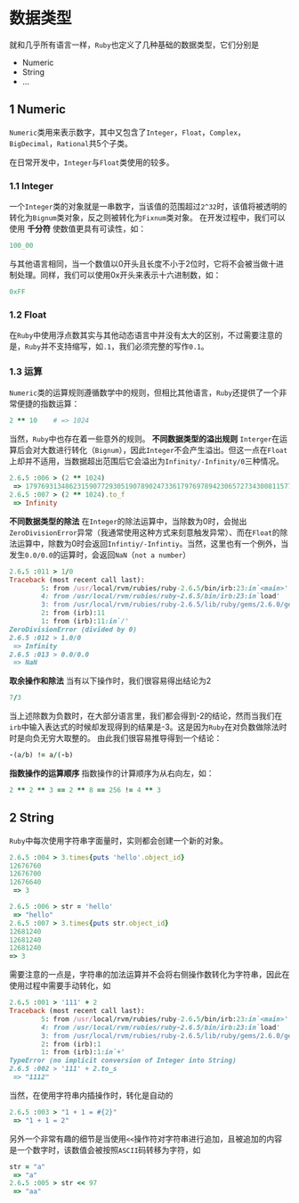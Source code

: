 
# 数据类型
就和几乎所有语言一样，`Ruby`也定义了几种基础的数据类型，它们分别是
- Numeric
- String
- ...

## 1 Numeric
`Numeric`类用来表示数字，其中又包含了`Integer`，`Float`，`Complex`，`BigDecimal`，`Rational`共5个子类。

在日常开发中，`Integer`与`Float`类使用的较多。

### 1.1 Integer
一个`Integer`类的对象就是一串数字，当该值的范围超过`2^32`时，该值将被透明的转化为`Bignum`类对象，反之则被转化为`Fixnum`类对象。
在开发过程中，我们可以使用 **千分符** 使数值更具有可读性，如：
~~~ruby
100_00
~~~
与其他语言相同，当一个数值以0开头且长度不小于2位时，它将不会被当做十进制处理。同样，我们可以使用0x开头来表示十六进制数，如：
~~~ruby
0xFF
~~~
### 1.2 Float
在`Ruby`中使用浮点数其实与其他动态语言中并没有太大的区别，不过需要注意的是，`Ruby`并不支持缩写，如`.1`，我们必须完整的写作`0.1`。

### 1.3 运算
`Numeric`类的运算规则遵循数学中的规则，但相比其他语言，`Ruby`还提供了一个非常便捷的指数运算：
~~~ruby
2 ** 10    # => 1024
~~~
当然，`Ruby`中也存在着一些意外的规则。
**不同数据类型的溢出规则**
`Interger`在运算后会对大数进行转化（`Bignum`），因此`Integer`不会产生溢出。但这一点在`Float`上却并不适用，当数据超出范围后它会溢出为`Infinity/-Infinity/0`三种情况。
~~~ruby
2.6.5 :006 > (2 ** 1024)
 => 179769313486231590772930519078902473361797697894230657273430081157732675805500963132708477322407536021120113879871393357658789768814416622492847430639474124377767893424865485276302219601246094119453082952085005768838150682342462881473913110540827237163350510684586298239947245938479716304835356329624224137216
2.6.5 :007 > (2 ** 1024).to_f
 => Infinity
~~~
**不同数据类型的除法**
在`Integer`的除法运算中，当除数为0时，会抛出`ZeroDivisionError`异常（我通常使用这种方式来刻意触发异常）、而在`Float`的除法运算中，除数为0时会返回`Infintiy/-Infintiy`。当然，这里也有一个例外，当发生`0.0/0.0`的运算时，会返回`NaN`（`not a number`）
~~~ruby
2.6.5 :011 > 1/0
Traceback (most recent call last):
        5: from /usr/local/rvm/rubies/ruby-2.6.5/bin/irb:23:in`<main>'
        4: from /usr/local/rvm/rubies/ruby-2.6.5/bin/irb:23:in`load'
        3: from /usr/local/rvm/rubies/ruby-2.6.5/lib/ruby/gems/2.6.0/gems/irb-1.0.0/exe/irb:11:in`<top (required)>'
        2: from (irb):11
        1: from (irb):11:in`/'
ZeroDivisionError (divided by 0)
2.6.5 :012 > 1.0/0
 => Infinity
2.6.5 :013 > 0.0/0.0
 => NaN
~~~
**取余操作和除法**
当有以下操作时，我们很容易得出结论为2
~~~ruby
7/3
~~~
当上述除数为负数时，在大部分语言里，我们都会得到-2的结论，然而当我们在`irb`中输入表达式的时候却发现得到的结果是-3。这是因为`Ruby`在对负数做除法时时是向负无穷大取整的。
由此我们很容易推导得到一个结论：
~~~ruby
-(a/b) != a/(-b)
~~~
**指数操作的运算顺序**
指数操作的计算顺序为从右向左，如：
~~~ruby
2 ** 2 ** 3 == 2 ** 8 == 256 != 4 ** 3
~~~

## 2 String
`Ruby`中每次使用字符串字面量时，实则都会创建一个新的对象。
~~~ruby
2.6.5 :004 > 3.times{puts 'hello'.object_id}
12676760
12676700
12676640
 => 3

2.6.5 :006 > str = 'hello'
 => "hello"
2.6.5 :007 > 3.times{puts str.object_id}
12681240
12681240
12681240
=> 3
~~~
需要注意的一点是，字符串的加法运算并不会将右侧操作数转化为字符串，因此在使用过程中需要手动转化，如
~~~ruby
2.6.5 :001 > '111' + 2
Traceback (most recent call last):
        5: from /usr/local/rvm/rubies/ruby-2.6.5/bin/irb:23:in`<main>'
        4: from /usr/local/rvm/rubies/ruby-2.6.5/bin/irb:23:in`load'
        3: from /usr/local/rvm/rubies/ruby-2.6.5/lib/ruby/gems/2.6.0/gems/irb-1.0.0/exe/irb:11:in`<top (required)>'
        2: from (irb):1
        1: from (irb):1:in`+'
TypeError (no implicit conversion of Integer into String)
2.6.5 :002 > '111' + 2.to_s
 => "1112"
~~~
当然，在使用字符串内插操作时，转化是自动的
~~~ruby
2.6.5 :003 > "1 + 1 = #{2}"
 => "1 + 1 = 2"
~~~
另外一个非常有趣的细节是当使用`<<`操作符对字符串进行追加，且被追加的内容是一个数字时，该数值会被按照`ASCII`码转移为字符，如
~~~ruby
str = "a"
 => "a"
2.6.5 :005 > str << 97
 => "aa"
~~~
